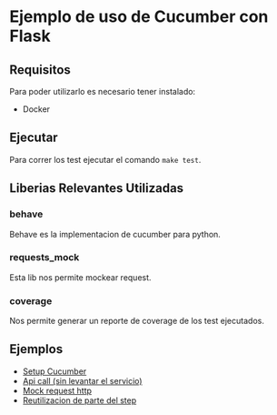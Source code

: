 # Ejemplo de uso de Cucumber con Flask

## Requisitos
Para poder utilizarlo es necesario tener instalado:
- Docker

## Ejecutar 
Para correr los test ejecutar el comando ```make test```.

## Liberias Relevantes Utilizadas

### behave
Behave es la implementacion de cucumber para python.

### requests_mock
Esta lib nos permite mockear request.

### coverage
Nos permite generar un reporte de coverage de los test ejecutados.

## Ejemplos

* [Setup Cucumber](https://github.com/matfonseca/Cucumber/blob/Python/features/environment.py)
* [Api call (sin levantar el servicio)](https://github.com/matfonseca/Cucumber/blob/Python/features/steps/ping.py#L17)
* [Mock request http](https://github.com/matfonseca/Cucumber/blob/Python/features/steps/inscription.py#L15)
* [Reutilizacion de parte del step](https://github.com/matfonseca/Cucumber/blob/Python/features/inscription.feature#L13)

